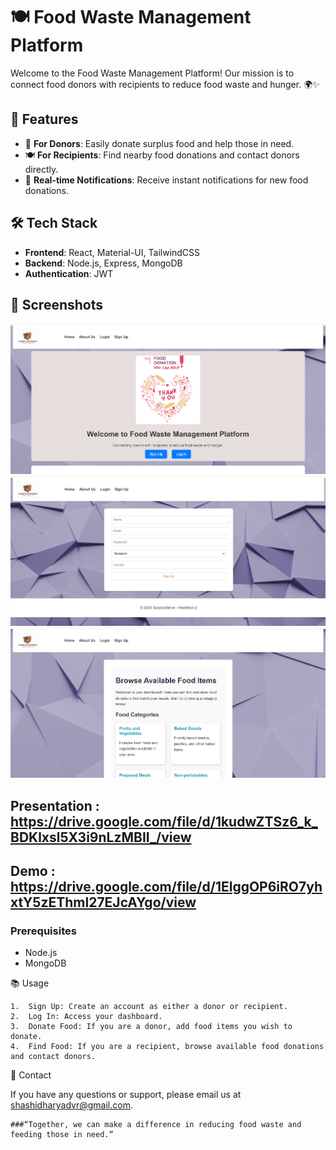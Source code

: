 # 🍽️ Food Waste Management Platform

Welcome to the Food Waste Management Platform! Our mission is to connect food donors with recipients to reduce food waste and hunger. 🌍✨

## 🚀 Features

- 🥗 **For Donors**: Easily donate surplus food and help those in need.
- 🍽️ **For Recipients**: Find nearby food donations and contact donors directly.
- 🔔 **Real-time Notifications**: Receive instant notifications for new food donations.

## 🛠️ Tech Stack

- **Frontend**: React, Material-UI, TailwindCSS
- **Backend**: Node.js, Express, MongoDB
- **Authentication**: JWT

## 📸 Screenshots

![Homepage](./image/home.png)
![Signup](./image/signup.png)
![Dashboard](./image/dashboard.png)

## Presentation : https://drive.google.com/file/d/1kudwZTSz6_k_BDKlxsl5X3i9nLzMBII_/view

## Demo : https://drive.google.com/file/d/1ElggOP6iRO7yhxtY5zEThml27EJcAYgo/view


### Prerequisites

- Node.js
- MongoDB

📚 Usage

	1.	Sign Up: Create an account as either a donor or recipient.
	2.	Log In: Access your dashboard.
	3.	Donate Food: If you are a donor, add food items you wish to donate.
	4.	Find Food: If you are a recipient, browse available food donations and contact donors.

📧 Contact

If you have any questions or support, please email us at shashidharyadvr@gmail.com.

	###“Together, we can make a difference in reducing food waste and feeding those in need.”
